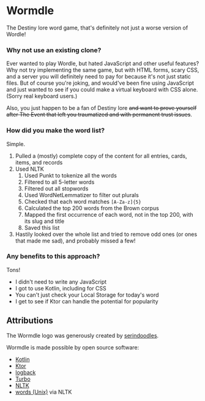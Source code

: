 # Wormdle

The Destiny lore word game, that's definitely not just a worse version of Wordle!

### Why not use an existing clone?

Ever wanted to play Wordle, but hated JavaScript and other useful features?
Why not try implementing the same game, but with HTML forms, scary CSS, and a server you will definitely need to pay
for because it's not just static files. But of course you're joking, and would've been fine using JavaScript and just
wanted to see if you could make a virtual keyboard with CSS alone. (Sorry real keyboard users.)

Also, you just happen to be a fan of Destiny lore ~~and want to prove yourself after The Event that left you traumatized
and with permanent trust issues~~.

### How did you make the word list?

Simple.

1. Pulled a (mostly) complete copy of the content for all entries, cards, items, and records
2. Used NLTK
   1. Used Punkt to tokenize all the words
   2. Filtered to all 5-letter words
   3. Filtered out all stopwords
   4. Used WordNetLemmatizer to filter out plurals
   5. Checked that each word matches `[A-Za-z]{5}`
   6. Calculated the top 200 words from the Brown corpus
   7. Mapped the first occurrence of each word, not in the top 200, with its slug and title
   8. Saved this list
3. Hastily looked over the whole list and tried to remove odd ones (or ones that made me sad), and probably missed a few!

### Any benefits to this approach?

Tons!

- I didn't need to write any JavaScript
- I got to use Kotlin, including for CSS
- You can't just check your Local Storage for today's word
- I get to see if Ktor can handle the potential for popularity

## Attributions

The Wormdle logo was generously created by [serindoodles](https://twitter.com/serindoodles).

Wormdle is made possible by open source software:

* [Kotlin](https://kotlinlang.org/)
* [Ktor](https://github.com/ktorio/ktor)
* [logback](https://github.com/qos-ch/logback)
* [Turbo](https://github.com/hotwired/turbo)
* [NLTK](https://www.nltk.org/)
* [words (Unix)](https://en.wikipedia.org/wiki/Words_(Unix)) via NLTK
